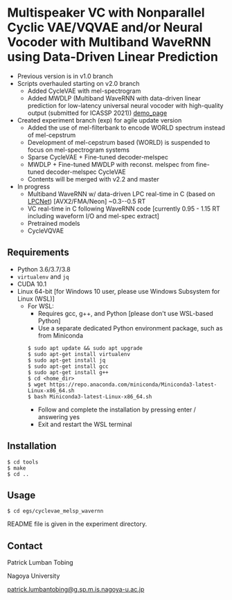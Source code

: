 # Multispeaker VC with Nonparallel Cyclic VAE/VQVAE and/or Neural Vocoder with Multiband WaveRNN using Data-Driven Linear Prediction

* Previous version is in v1.0 branch
* Scripts overhauled starting on v2.0 branch
    * Added CycleVAE with mel-spectrogram
    * Added MWDLP (Multiband WaveRNN with data-driven linear prediction for low-latency universal neural vocoder with high-quality output (submitted for ICASSP 2021)) [demo_page](https://demo-icassp2021.audioeval.net/)
* Created experiment branch (exp) for agile update version
    * Added the use of mel-filterbank to encode WORLD spectrum instead of mel-cepstrum
    * Development of mel-cepstrum based (WORLD) is suspended to focus on mel-spectrogram systems
    * Sparse CycleVAE + Fine-tuned decoder-melspec
    * MWDLP + Fine-tuned MWDLP with reconst. melspec from fine-tuned decoder-melspec CycleVAE
    * Contents will be merged with v2.2 and master
* In progress
    * Multiband WaveRNN w/ data-driven LPC real-time in C (based on [LPCNet](https://github.com/mozilla/LPCNet)) [AVX2/FMA/Neon] ~0.3--0.5 RT
    * VC real-time in C following WaveRNN code [currently 0.95 - 1.15 RT including waveform I/O and mel-spec extract]
    * Pretrained models
    * CycleVQVAE


## Requirements

* Python 3.6/3.7/3.8
* `virtualenv` and `jq`
* CUDA 10.1
* Linux 64-bit [for Windows 10 user, please use Windows Subsystem for Linux (WSL)]
    * For WSL:
        - Requires gcc, g++, and Python [please don't use WSL-based Python]
        - Use a separate dedicated Python environment package, such as from Miniconda
        ```
        $ sudo apt update && sudo apt upgrade
        $ sudo apt-get install virtualenv
        $ sudo apt-get install jq
        $ sudo apt-get install gcc
        $ sudo apt-get install g++
        $ cd <home_dir>
        $ wget https://repo.anaconda.com/miniconda/Miniconda3-latest-Linux-x86_64.sh
        $ bash Miniconda3-latest-Linux-x86_64.sh
        ```
        - Follow and complete the installation by pressing enter / answering yes
        - Exit and restart the WSL terminal


## Installation

```
$ cd tools
$ make
$ cd ..
```

## Usage

```
$ cd egs/cyclevae_melsp_wavernn
```

README file is given in the experiment directory.


## Contact

Patrick Lumban Tobing

Nagoya University

patrick.lumbantobing@g.sp.m.is.nagoya-u.ac.jp

